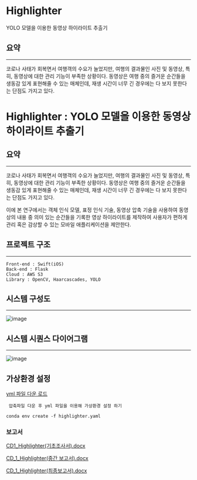 # Highlighter

YOLO 모델을 이용한 동영상 하이라이트 추출기

## 요약

---

코로나 사태가 회복면서 여행객의 수요가 늘었지만, 여행의 결과물인 사진 및 동영상, 특히, 동영상에 대한 관리 기능이 부족한 상황이다.
동영상은 여행 중의 즐거운 순간들을 생동감 있게 표현해줄 수 있는 매체인데, 재생 시간이 너무 긴 경우에는 다 보지 못한다는 단점도 가지고 있다.

# Highlighter : YOLO 모델을 이용한 동영상 하이라이트 추출기

## 요약

---

코로나 사태가 회복면서 여행객의 수요가 늘었지만, 여행의 결과물인 사진 및 동영상, 특히, 동영상에 대한 관리 기능이 부족한 상황이다.
동영상은 여행 중의 즐거운 순간들을 생동감 있게 표현해줄 수 있는 매체인데, 재생 시간이 너무 긴 경우에는 다 보지 못한다는 단점도 가지고 있다.

이에 본 연구에서는 객체 인식 모델, 표정 인식 기술, 동영상 압축 기술을 사용하여 동영상의 내용 중 의미 있는 순간들을 기록한 영상 하이라이트를 제작하여
사용자가 편하게 관리 혹은 감상할 수 있는 모바일 애플리케이션을 제안한다.

## 프로젝트 구조

---

```
Front-end : Swift(iOS)
Back-end : Flask
Cloud : AWS S3
Library : OpenCV, Haarcascades, YOLO
```

## 시스템 구성도

---

![image](https://user-images.githubusercontent.com/29617557/171854630-1dc26314-e759-4ca0-908e-724f8f217cb5.jpeg)

## 시스템 시퀀스 다이어그램

---

![image](https://user-images.githubusercontent.com/29617557/171855643-6afd50c3-876b-47fa-895f-cbdf382a107d.png)

## 가상환경 설정

[yml 파일 다운 로드 ](https://github.com/Highlighter-capstone/server/files/8832873/highlighter.zip)

```
 압축파일 다운 후 yml 파일을 이용해 가상환경 설정 하기

conda env create -f highlighter.yaml
```

### 보고서

[CD1_Highlighter(기초조사서).docx](https://github.com/Highlighter-capstone/server/files/8832473/CD1_Highlighter.docx)

[CD_1_Highlighter(중간 보고서).docx](https://github.com/Highlighter-capstone/server/files/8832490/CD_1_Highlighter.docx)

[CD_1_Highlighter(최종보고서).docx](https://github.com/Highlighter-capstone/server/files/8832491/CD_1_Highlighter.docx)

